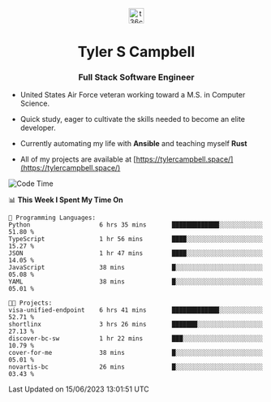 <p align="center">
<a href="https://www.linkedin.com/in/t36campbell" target="blank"><img align="center" src="https://ik.imagekit.io/t36campbell/Portfolio/linkedin.png.original_m8bbGgPh6.png" alt="t36campbell" height="30" width="30" /></a>
</p>
<h1 align="center">Tyler S Campbell</h1>
<h3 align="center">Full Stack Software Engineer</h3>

* United States Air Force veteran working toward a M.S. in Computer Science.

* Quick study, eager to cultivate the skills needed to become an elite developer.

* Currently automating my life with **Ansible** and teaching myself **Rust**

* All of my projects are available at [https://tylercampbell.space/](https://tylercampbell.space/)

<!--START_SECTION:waka-->
![Code Time](http://img.shields.io/badge/Code%20Time-2%2C565%20hrs%2053%20mins-blue)

📊 **This Week I Spent My Time On** 

```text
💬 Programming Languages: 
Python                   6 hrs 35 mins       █████████████░░░░░░░░░░░░   51.80 % 
TypeScript               1 hr 56 mins        ████░░░░░░░░░░░░░░░░░░░░░   15.27 % 
JSON                     1 hr 47 mins        ████░░░░░░░░░░░░░░░░░░░░░   14.05 % 
JavaScript               38 mins             █░░░░░░░░░░░░░░░░░░░░░░░░   05.08 % 
YAML                     38 mins             █░░░░░░░░░░░░░░░░░░░░░░░░   05.01 % 

🐱‍💻 Projects: 
visa-unified-endpoint    6 hrs 41 mins       █████████████░░░░░░░░░░░░   52.71 % 
shortlinx                3 hrs 26 mins       ███████░░░░░░░░░░░░░░░░░░   27.13 % 
discover-bc-sw           1 hr 22 mins        ███░░░░░░░░░░░░░░░░░░░░░░   10.79 % 
cover-for-me             38 mins             █░░░░░░░░░░░░░░░░░░░░░░░░   05.01 % 
novartis-bc              26 mins             █░░░░░░░░░░░░░░░░░░░░░░░░   03.43 % 
```


 Last Updated on 15/06/2023 13:01:51 UTC
<!--END_SECTION:waka-->
